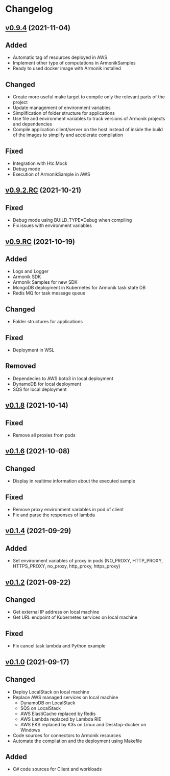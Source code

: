 # Changelog

## [v0.9.4](https://github.com/aneoconsulting/armonik/tree/v0.9.4) (2021-11-04)
Added
-
* Automatic tag of resources deployed in AWS
* Implement other type of computations in ArmonikSamples
* Ready to used docker image with Armonik installed

Changed
-
* Create more useful make target to compile only the relevant parts of the project
* Update management of environment variables
* Simplification of folder structure for applications
* Use file and environment variables to track versions of Armonik projects and dependencies
* Compile application client/server on the host instead of inside the build of the images to simplify and accelerate compilation

Fixed
-
* Integration with Htc.Mock
* Debug mode
* Execution of ArmonikSample in AWS

## [v0.9.2.RC](https://github.com/aneoconsulting/armonik/tree/v0.9.2.RC) (2021-10-21)
Fixed
-
* Debug mode using BUILD_TYPE=Debug when compiling
* Fix issues with environment variables

## [v0.9.RC](https://github.com/aneoconsulting/armonik/tree/v0.9.RC) (2021-10-19)
Added
-
* Logs and Logger
* Armonik SDK
* Armonik Samples for new SDK
* MongoDB deployment in Kubernetes for Armonik task state DB
* Redis MQ for task message queue

Changed
-
* Folder structures for applications

Fixed
-
* Deployment in WSL

Removed
-
* Dependecies to AWS boto3 in local deployment
* DynamoDB for local deployment
* SQS for local deployment

## [v0.1.8](https://github.com/aneoconsulting/armonik/tree/v0.1.8) (2021-10-14)
Fixed
-
* Remove all proxies from pods

## [v0.1.6](https://github.com/aneoconsulting/armonik/tree/v0.1.6) (2021-10-08)
Changed
- 
* Display in realtime information about the executed sample

Fixed
-
* Remove proxy environment variables in pod of client
* Fix and parse the responses of lambda

## [v0.1.4](https://github.com/aneoconsulting/armonik/tree/v0.1.4) (2021-09-29)
Added
-
* Set environment variables of proxy in pods (NO_PROXY, HTTP_PROXY, HTTPS_PROXY, no_proxy, http_proxy, https_proxy)

## [v0.1.2](https://github.com/aneoconsulting/armonik/tree/v0.1.2) (2021-09-22)
Changed
- 
* Get external IP address on local machine
* Get URL endpoint of Kubernetes services on local machine

Fixed
-
* Fix cancel task lambda  and Python example

## [v0.1.0](https://github.com/aneoconsulting/armonik/tree/v0.1.0) (2021-09-17)

Changed
-
* Deploy LocalStack on local machine
* Replace AWS managed services on local machine
    * DynamoDB on LocalStack
    * SQS on LocalStack
    * AWS ElastiCache replaced by Redis
    * AWS Lambda replaced by Lambda RIE
    * AWS EKS replaced by K3s on Linux and Desktop-docker on Windows
* Code sources for connectors to Armonik resources
* Automate the compilation and the deployment using Makefile

Added
-
* C# code sources for Client and workloads
